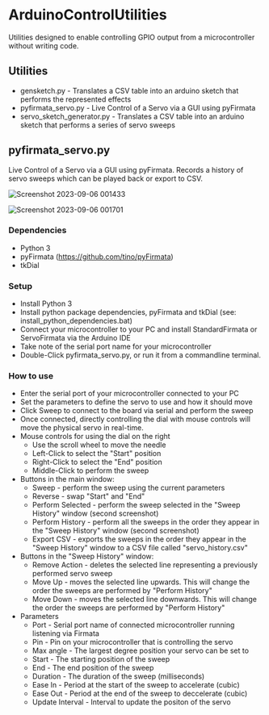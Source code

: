 # ArduinoControlUtilities
Utilities designed to enable controlling GPIO output from a microcontroller without writing code.

## Utilities

* gensketch.py - Translates a CSV table into an arduino sketch that performs the represented effects
* pyfirmata_servo.py - Live Control of a Servo via a GUI using pyFirmata
* servo_sketch_generator.py - Translates a CSV table into an arduino sketch that performs a series of servo sweeps

## pyfirmata_servo.py

Live Control of a Servo via a GUI using pyFirmata. Records a history of servo sweeps which can be played back or export to CSV.

![Screenshot 2023-09-06 001433](https://github.com/Lokno/ArduinoControlUtilities/assets/2483797/30635c8d-d640-4ba1-bc51-21d0bdec810a)

![Screenshot 2023-09-06 001701](https://github.com/Lokno/ArduinoControlUtilities/assets/2483797/bc3c6aae-fbbf-4d47-8f5d-4a8684960134)

### Dependencies
* Python 3
* pyFirmata (https://github.com/tino/pyFirmata)
* tkDial

### Setup
* Install Python 3
* Install python package dependencies, pyFirmata and tkDial (see: install_python_dependencies.bat)
* Connect your microcontroller to your PC and install StandardFirmata or ServoFirmata via the Arduino IDE
* Take note of the serial port name for your microcontroller
* Double-Click pyfirmata_servo.py, or run it from a commandline terminal.

### How to use
* Enter the serial port of your microcontroller connected to your PC
* Set the parameters to define the servo to use and how it should move
* Click Sweep to connect to the board via serial and perform the sweep
* Once connected, directly controlling the dial with mouse controls will move the physical servo in real-time.
* Mouse controls for using the dial on the right
  * Use the scroll wheel to move the needle
  * Left-Click to select the "Start" position
  * Right-Click to select the "End" position
  * Middle-Click to perform the sweep
* Buttons in the main window:
  * Sweep - perform the sweep using the current parameters
  * Reverse - swap "Start" and "End"
  * Perform Selected - perform the sweep selected in the "Sweep History" window (second screenshot)
  * Perform History - perform all the sweeps in the order they appear in the "Sweep History" window (second screenshot)
  * Export CSV - exports the sweeps in the order they appear in the "Sweep History" window to a CSV file called "servo_history.csv"
* Buttons in the "Sweep History" window:
  * Remove Action - deletes the selected line representing a previously performed servo sweep
  * Move Up - moves the selected line upwards. This will change the order the sweeps are performed by "Perform History"
  * Move Down - moves the selected line downwards. This will change the order the sweeps are performed by "Perform History"
* Parameters
  * Port - Serial port name of connected microcontroller running listening via Firmata
  * Pin - Pin on your microcontroller that is controlling the servo
  * Max angle - The largest degree position your servo can be set to
  * Start - The starting position of the sweep
  * End - The end position of the sweep
  * Duration - The duration of the sweep (milliseconds)
  * Ease In - Period at the start of the sweep to accelerate (cubic)
  * Ease Out - Period at the end of the sweep to deccelerate (cubic)
  * Update Interval - Interval to update the positon of the servo

  
